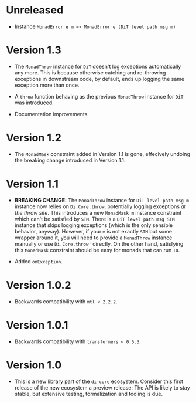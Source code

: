 # Unreleased

* Instance `MonadError e m => MonadError e (DiT level path msg m)`

# Version 1.3

* The `MonadThrow` instance for `DiT` doesn't log exceptions automatically any
  more. This is because otherwise catching and re-throwing exceptions in
  downstream code, by default, ends up logging the same exception more than
  once.

* A `throw` function behaving as the previous `MonadThrow` instance for `DiT`
  was introduced.

* Documentation improvements.


# Version 1.2

* The `MonadMask` constraint added in Version 1.1 is gone, effecively
  undoing the breaking change introduced in Version 1.1.


# Version 1.1

* **BREAKING CHANGE:** The `MonadThrow` instance for `DiT level path msg
  m` instance now relies on `Di.Core.throw`, potentially logging
  exceptions _at the throw site_.  This introduces a new `MonadMask m`
  instance constraint which can't be satisfied by `STM`. There is a
  `DiT level path msg STM` instance that skips logging exceptions (which
  is the only sensible behavior, anyway). However, if your `m` is not
  exactly `STM` but some wrapper around it, you will need to provide a
  `MonadThrow` instance manually or use `Di.Core.throw'` directly. On
  the other hand, satisfying this `MonadMask` constraint should be easy
  for monads that can run `IO`.

* Added `onException`.

# Version 1.0.2

* Backwards compatibility with `mtl < 2.2.2`.

# Version 1.0.1

* Backwards compatibility with `transformers < 0.5.3`.

# Version 1.0

* This is a new library part of the `di-core` ecosystem.
  Consider this first release of the new ecosystem a preview release: The API is
  likely to stay stable, but extensive testing, formalization and tooling is
  due.

